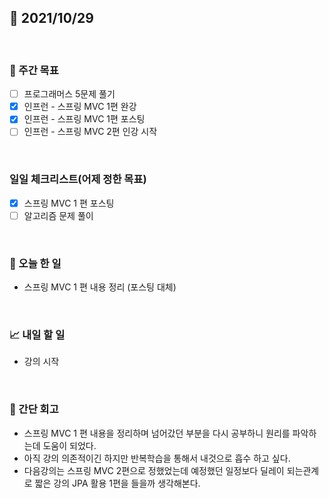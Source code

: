 ## 📅 2021/10/29

<br/>

### 🏹 주간 목표

- [ ] 프로그래머스 5문제 풀기
- [x] 인프런 - 스프링 MVC 1편 완강
- [x] 인프런 - 스프링 MVC 1편 포스팅
- [ ] 인프런 - 스프링 MVC 2편 인강 시작

<br/>

### 일일 체크리스트(어제 정한 목표)

- [x] 스프링 MVC 1 편 포스팅
- [ ] 알고리즘 문제 풀이

<br/>

### 💯 오늘 한 일

- 스프링 MVC 1 편 내용 정리 (포스팅 대체)

<br/>

### 📈 내일 할 일

- 강의 시작

<br/>

### 🧐 간단 회고

- 스프링 MVC 1 편 내용을 정리하며 넘어갔던 부분을 다시 공부하니 원리를 파악하는데 도움이 되었다.
- 아직 강의 의존적이긴 하지만 반복학습을 통해서 내것으로 흡수 하고 싶다.
- 다음강의는 스프링 MVC 2편으로 정했었는데 예정했던 일정보다 딜레이 되는관계로 짧은 강의 JPA 활용 1편을 들을까 생각해본다.

